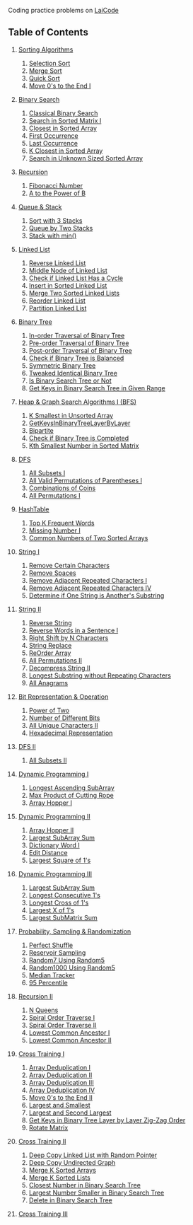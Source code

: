 <!----- Conversion time: 0.468 seconds.


Using this Markdown file:

1. Cut and paste this output into your source file.
2. See the notes and action items below regarding this conversion run.
3. Check the rendered output (headings, lists, code blocks, tables) for proper
   formatting and use a linkchecker before you publish this page.

Conversion notes:

* GD2md-html version 1.0β13
* Sat Jan 05 2019 03:53:49 GMT-0800 (PST)
* Source doc: https://docs.google.com/open?id=1de-nP0T6_N9R5jEYoS8kyS88L9JRhutxFTlt0aRQWQM
----->


Coding practice problems on [LaiCode](https://www.laicode.io/)


## Table of Contents



1.  [Sorting Algorithms](src/A/SortingAlgorithms)
    1.  [Selection Sort](src/A/SortingAlgorithms/Easy/SelectionSort)
    2.  [Merge Sort](src/A/SortingAlgorithms/Medium/MergeSort)
    3.  [Quick Sort](src/A/SortingAlgorithms/Medium/QuickSort)
    4.  [Move 0's to the End I](src/A/SortingAlgorithms/Easy/Move0sToTheEndI)

2.  [Binary Search](src/B/BinarySearch)
    1.  [Classical Binary Search](src/B/BinarySearch/Easy/ClassicalBinarySearch)
    2.  [Search in Sorted Matrix I](src/B/BinarySearch/Medium/SearchInSortedMatrixI)
    3.  [Closest in Sorted Array](src/B/BinarySearch/Medium/ClosestInSortedArray)
    4.  [First Occurrence](src/B/BinarySearch/Medium/FirstOccurrence)
    5.  [Last Occurrence](src/B/BinarySearch/Medium/LastOccurrence)
    6.  [K Closest in Sorted Array](src/B/BinarySearch/Medium/KClosestInSortedArray)
    7.  [Search in Unknown Sized Sorted Array](src/B/BinarySearch/Medium/SearchInUnknownSizedSortedArray)

3.  [Recursion](src/C/Recursion)
    1.  [Fibonacci Number](src/C/Recursion/I/Easy/FibonacciNumber)
    2.  [A to the Power of B](src/C/Recursion/I/Medium/AToThePowerOfB)

4.  [Queue & Stack](src/D/QueueAndStack)
    1.  [Sort with 3 Stacks](src/D/QueueAndStack/Medium/SortWith3Stacks)
    2.  [Queue by Two Stacks](src/D/QueueAndStack/Medium/QueueByTwoStacks)
    3.  [Stack with min()](src/D/QueueAndStack/Medium/StackWithMin)

5.  [Linked List](src/E/LinkedList)
    1.  [Reverse Linked List](src/E/LinkedList/Easy/ReverseLinkedList)
    2.  [Middle Node of Linked List](src/E/LinkedList/Easy/MiddleNodeOfLinkedList)
    3.  [Check if Linked List Has a Cycle](src/E/LinkedList/Easy/CheckIfLinkedListHasACycle)
    4.  [Insert in Sorted Linked List](src/E/LinkedList/Easy/InsertInSortedLinkedList)
    5.  [Merge Two Sorted Linked Lists](src/E/LinkedList/Easy/MergeTwoSortedLinkedLists)
    6.  [Reorder Linked List](src/E/LinkedList/Hard/ReOrderLinkedList)
    7.  [Partition Linked List](src/E/LinkedList/Medium/PartitionLinkedList)


6.  [Binary Tree](src/F/BinaryTree)
    1.  [In-order Traversal of Binary Tree](src/F/BinaryTree/Medium/InorderTraversalOfBinaryTree)
    2.  [Pre-order Traversal of Binary Tree](src/F/BinaryTree/Easy/PreorderTraversalOfBinaryTree)
    3.  [Post-order Traversal of Binary Tree](src/F/BinaryTree/Hard/PostorderTraversalOfBinaryTree)
    4.  [Check if Binary Tree is Balanced](src/F/BinaryTree/Medium/CheckIfBinaryTreeIsBalanced)
    5.  [Symmetric Binary Tree](src/F/BinaryTree/Easy/SymmetricBinaryTree)
    6.  [Tweaked Identical Binary Tree](src/F/BinaryTree/Medium/TweakedIdenticalBinaryTree)
    7.  [Is Binary Search Tree or Not](src/F/BinaryTree/Medium/IsBinarySearchTreeOrNot)
    8.  [Get Keys in Binary Search Tree in Given Range](src/F/BinaryTree/Easy/GetKeysInBinarySearchTreeInGivenRange)

7.  [Heap & Graph Search Algorithms I (BFS)](src/G/HeapAndBFS)
    1.  [K Smallest in Unsorted Array](src/G/HeapAndBFS/Medium/KSmallestInUnsortedArray)
    2.  [GetKeysInBinaryTreeLayerByLayer](src/G/HeapAndBFS/Easy/GetKeysInBinaryTreeLayerByLayer)
    3.  [Bipartite](src/G/HeapAndBFS/Hard/Bipartite)
    4.  [Check if Binary Tree is Completed](src/G/HeapAndBFS/Medium/CheckIfBinaryTreeIsCompleted)
    5.  [Kth Smallest Number in Sorted Matrix](src/G/HeapAndBFS/Medium/KthSmallestNumberInSortedMatrix)

8.  [DFS](src/H/DFS)
    1.  [All Subsets I](src/H/DFS/I/Medium/AllSubsetsI)
    2.  [All Valid Permutations of Parentheses I](src/H/DFS/I/Medium/AllValidPermutationsOfParenthesesI)
    3.  [Combinations of Coins](src/H/DFS/I/Medium/CombinationsOfCoins)
    4.  [All Permutations I](src/H/DFS/I/Medium/AllPermutationsI)

9.  [HashTable](src/I/HashTable)
    1.  [Top K Frequent Words](src/I/HashTable/Medium/TopKFrequentWords)
    2.  [Missing Number I](src/I/HashTable/Medium/MissingNumberI)
    3.  [Common Numbers of Two Sorted Arrays](src/I/HashTable/Easy/CommonNumbersOfTwoSortedArrays)

10. [String I](src/J/String/I)
    1.  [Remove Certain Characters](src/J/String/I/Easy/RemoveCertainCharacters)
    2.  [Remove Spaces](src/J/String/I/Easy/RemoveSpaces)
    3.  [Remove Adjacent Repeated Characters I](src/J/String/I/Easy/RemoveAdjacentRepeatedCharactersI)
    4.  [Remove Adjacent Repeated Characters IV](src/J/String/I/Hard/RemoveAdjacentRepeatedCharactersIV)
    5.  [Determine if One String is Another's Substring](src/J/String/I/Medium/DetermineIfOneStringIsAnothersSubstring)

11. [String II](src/J/String/II)
    1.  [Reverse String](src/J/String/II/Easy/ReverseString)
    2.  [Reverse Words in a Sentence I](src/J/String/II/Medium/ReverseWordsInASentenceI)
    3.  [Right Shift by N Characters](src/J/String/II/Easy/RightShiftByNCharacters)
    4.  [String Replace](src/J/String/II/Hard/StringReplace)
    5.  [ReOrder Array](src/J/String/II/Hard/ReOrderArray)
    6.  [All Permutations II](src/J/String/II/Hard/AllPermutationsII)
    7.  [Decompress String II](src/J/String/II/Hard/DecompressStringII)
    8.  [Longest Substring without Repeating Characters](src/J/String/II/Medium/LongestSubstringWithoutRepeatingCharacters)
    9.  [All Anagrams](src/J/String/II/Medium/AllAnagrams)

12. [Bit Representation & Operation](src/K/Bit)
    1.  [Power of Two](src/L/Bit/Easy/PowerOfTwo)
    2.  [Number of Different Bits](src/K/Bit/Medium/NumberOfDifferentBits)
    3.  [All Unique Characters II](src/K/Bit/Medium/AllUniqueCharactersII)
    4.  [Hexadecimal Representation](src/K/Bit/Easy/HexadecimalRepresentation)

13. [DFS II](src/H/DFS)
    1.  [All Subsets II](src/H/DFS/II/Hard/AllSubsetsII)

14. [Dynamic Programming I](src/L/DynamicProgramming/I)
    1.  [Longest Ascending SubArray](src/L/DynamicProgramming/I/Easy/LongestAscendingSubArray)
    2.  [Max Product of Cutting Rope](src/L/DynamicProgramming/I/Medium/MaxProductOfCuttingRope)
    3.  [Array Hopper I](src/L/DynamicProgramming/I/Medium/ArrayHopperI)

15. [Dynamic Programming II](src/L/DynamicProgramming/II)
    1.  [Array Hopper II](src/L/DynamicProgramming/II/Medium/ArrayHopperII)
    2.  [Largest SubArray Sum](src/L/DynamicProgramming/II/Medium/LargestSubArraySum)
    3.  [Dictionary Word I](src/L/DynamicProgramming/II/Medium/DictionaryWordI)
    4.  [Edit Distance](src/L/DynamicProgramming/II/Medium/EditDistance)
    5.  [Largest Square of 1's](src/L/DynamicProgramming/II/Hard/LargestSquareOfOnes)

16. [Dynamic Programming III](src/L/DynamicProgramming/III)
    1.  [Largest SubArray Sum](src/L/DynamicProgramming/III/Medium/LargestSubarraySum)
    2.  [Longest Consecutive 1's](src/L/DynamicProgramming/III/Easy/LongestConsecutiveOnes)
    3.  [Longest Cross of 1's](src/L/DynamicProgramming/III/Hard/LongestCrossOfOnes)
    4.  [Largest X of 1's](src/L/DynamicProgramming/III/Hard/LargestXOf1s)
    5.  [Largest SubMatrix Sum](src/L/DynamicProgramming/III/Hard/LargestSubMatrixSum)

17. [Probability, Sampling & Randomization](src/M/Probability)
    1.  [Perfect Shuffle](src/M/Probability/Medium/PerfectShuffle)
    2.  [Reservoir Sampling](src/M/Probability/Medium/ReservoirSampling)
    3.  [Random7 Using Random5](src/M/Probability/Medium/Random7UsingRandom5)
    4.  [Random1000 Using Random5](src/M/Probability/Medium/Random1000UsingRandom5)
    5.  [Median Tracker](src/M/Probability/Medium/MedianTracker)
    6.  [95 Percentile](src/M/Probability/Medium/NinetyFivePercentile)

18. [Recursion II](src/C/Recursion/II)
    1.  [N Queens](src/C/Recursion/II/Medium/NQueens)
    2.  [Spiral Order Traverse I](src/C/Recursion/II/Medium/SpiralOrderTraverseI)
    3.  [Spiral Order Traverse II](src/C/Recursion/II/Medium/SpiralOrderTraverseII)
    4.  [Lowest Common Ancestor I](src/C/Recursion/II/Medium/LowestCommonAncestorI)
    5.  [Lowest Common Ancestor II](src/C/Recursion/II/Medium/LowestCommonAncestorII)

19. [Cross Training I](src/N/CrossTraining/I)
    1.  [Array Deduplication I](src/N/CrossTraining/I/Easy/ArrayDeduplicationI)
    2.  [Array Deduplication II](src/N/CrossTraining/I/Medium/ArrayDeduplicationII)
    3.  [Array Deduplication III](src/N/CrossTraining/I/Medium/ArrayDeduplicationIII)
    4.  [Array Deduplication IV](src/N/CrossTraining/I/Hard/ArrayDeduplicationIV)
    5.  [Move 0's to the End II](src/N/CrossTraining/I/Easy/Move0sToTheEndII)
    6.  [Largest and Smallest](src/N/CrossTraining/I/Medium/LargestAndSmallest)
    7.  [Largest and Second Largest](src/N/CrossTraining/I/Medium/LargestAndSecondLargest)
    8.  [Get Keys in Binary Tree Layer by Layer Zig-Zag Order](src/N/CrossTraining/I/Medium/BinaryTreeZigZagTraversal)
    9.  [Rotate Matrix](src/N/CrossTraining/I/Medium/RotateMatrix)

20. [Cross Training II](src/N/CrossTraining/II)
    1.  [Deep Copy Linked List with Random Pointer](src/N/CrossTraining/II/Medium/DeepCopyLinkedListWithRandomPointer)
    2.  [Deep Copy Undirected Graph](src/N/CrossTraining/II/Medium/DeepCopyUndirectedGraph)
    3.  [Merge K Sorted Arrays](src/N/CrossTraining/II/Medium/MergeKSortedArrays)
    4.  [Merge K Sorted Lists](src/N/CrossTraining/II/Medium/MergeKSortedLists)
    5.  [Closest Number in Binary Search Tree](src/N/CrossTraining/II/Medium/ClosestNumberInBinarySearchTree)
    6.  [Largest Number Smaller in Binary Search Tree](src/N/CrossTraining/II/Medium/LargestNumberSmallerInBinarySearchTree)
    7.  [Delete in Binary Search Tree](src/N/CrossTraining/II/Medium/DeleteInBinarySearchTree)

21. [Cross Training III](src/N/CrossTraining/III)


<!-- GD2md-html version 1.0β13 -->
